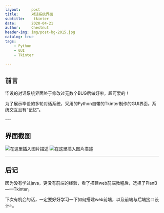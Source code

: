 ```yaml
---
layout:     post
title:      对话系统界面
subtitle:    tkinter
date:       2020-04-21
author:     Chestnut
header-img: img/post-bg-2015.jpg
catalog: true
tags:
    - Python
    - GUI
    - Tkinter
    
---
```


## 前言

毕设的对话系统界面终于修改过无数个BUG后做好啦，超可爱的！

为了展示毕设的多轮对话系统，采用的Python自带的Tkinter制作的GUI界面，系统交互且有“记忆”。
<p id = "build"></p>
---

## 界面截图
![在这里插入图片描述](https://img-blog.csdnimg.cn/20200421114751571.PNG)
![在这里插入图片描述](https://img-blog.csdnimg.cn/20200421113052813.PNG)

---


## 后记

因为没有学过java，更没有前端的经验，看了搭建web前端教程后，选择了PlanB——Tkinter。

下次有机会的话，一定要好好学习一下如何搭建web前端，以及前端与后端接口设计💦。


